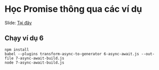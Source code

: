 # Học Promise thông qua các ví dụ

Slide: [Tại đây](https://docs.google.com/presentation/d/13Q6cN_pjX5uYQ4HPtEAHOIuvFfxUaPm6I-hsvGG6dM4/edit?usp=sharing)

## Chạy ví dụ 6
```
npm install
babel --plugins transform-async-to-generator 6-async-await.js --out-file 7-async-await-build.js
node 7-async-await-build.js
```